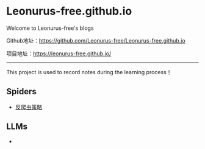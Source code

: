 # Leonurus-free.github.io

Welcome to Leonurus-free's blogs

Github地址：https://github.com/Leonurus-free/Leonurus-free.github.io

项目地址：https://leonurus-free.github.io/

---

This project is used to record notes during the learning process！​​

## Spiders

* [反爬虫策略](./Spiders/反爬虫策略.md)



## LLMs

* 
